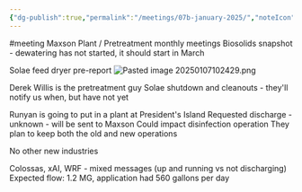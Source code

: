 ```yaml
---
{"dg-publish":true,"permalink":"/meetings/07b-january-2025/","noteIcon":"","created":"2025-05-20T10:31:25.389-05:00"}
---
```


#meeting 
Maxson Plant / Pretreatment monthly meetings
Biosolids snapshot - dewatering has not started, 
it should start in March

Solae feed dryer pre-report
![Pasted image 20250107102429.png](/img/user/Secondary/Images/Pasted%20image%2020250107102429.png)


Derek Willis is the pretreatment guy
Solae shutdown and cleanouts - they'll notify us when, but have not yet

Runyan is going to put in a plant at President's Island
Requested discharge - unknown - will be sent to Maxson
Could impact disinfection operation
They plan to keep both the old and new operations

No other new industries

Colossas, xAI, WRF - mixed messages (up and running vs not discharging)
Expected flow: 1.2 MG, application had 560 gallons per day